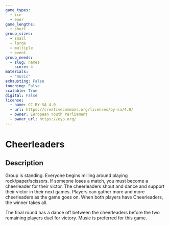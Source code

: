 ```yaml
---
game_types:
  - ice
  - ener
game_lengths:
  - short
group_sizes:
  - small
  - large
  - multiple
  - event
group_needs:
  - slug: names
    score: 4
materials:
  - "music"
exhausting: False
touching: False
scalable: True
digital: False
license:
  - name: CC BY-SA 4.0
  - url: https://creativecommons.org/licenses/by-sa/4.0/
  - owner: European Youth Parliament
  - owner_url: https://eyp.org/
---
```

# Cheerleaders

## Description
Group is standing. Everyone begins milling around playing rock/paper/scissors. If someone loses a match, you must become a cheerleader for their victor. The cheerleaders shout and dance and support their victor in their next games. Players can gather more and more cheerleaders as the game goes on. When both players have Cheerleaders, the winner takes all.

The final round has a dance off between the cheerleaders before the two remaining players duel for victory. Music is preferred for this game.
